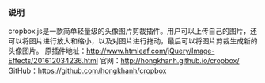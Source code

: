 ### 说明
cropbox.js是一款简单轻量级的头像图片剪裁插件。用户可以上传自己的图片，还可以将图片进行放大和缩小，以及对图片进行拖动，最后可以将图片剪裁生成新的头像图片。
原插件地址：http://www.htmleaf.com/jQuery/Image-Effects/201612034236.html
官网：http://hongkhanh.github.io/cropbox/
GitHub：https://github.com/hongkhanh/cropbox
